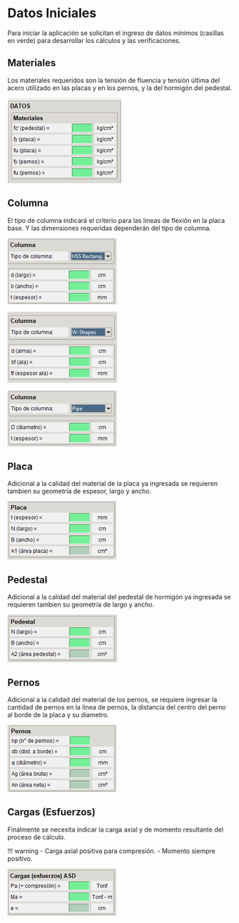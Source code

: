 # Datos Iniciales

Para iniciar la aplicación se solicitan el ingreso de datos mínimos (casillas en verde) para desarrollar los cálculos y las verificaciones.

## Materiales

Los materiales requeridos son la tensión de fluencia y tensión última del acero utilizado en las placas y en los pernos, y la del hormigón del pedestal.

![Materiales](../images/anclajes/datos_materiales.png)

## Columna

El tipo de columna indicará el criterio para las lineas de flexión en la placa base. Y las dimensiones requeridas dependerán del tipo de columna.

![hssr](../images/anclajes/datos_geom_hss_rectang.png)

![wsha](../images/anclajes/datos_geom_w_shapes.png)

![pipe](../images/anclajes/datos_geom_pipe.png)

## Placa

Adicional a la calidad del material de la placa ya ingresada se requieren tambien su geometría de espesor, largo y ancho.

![placa](../images/anclajes/datos_placa.png)

## Pedestal

Adicional a la calidad del material del pedestal de hormigón ya ingresada se requieren tambien su geometría de largo y ancho.

![placa](../images/anclajes/datos_pedestal.png)

## Pernos

Adicional a la calidad del material de los pernos, se requiere ingresar la cantidad de pernos en la linea de pernos, la distancia del centro del perno al borde de la placa y su diametro.

![placa](../images/anclajes/datos_pernos.png)

## Cargas (Esfuerzos)

Finalmente se necesita indicar la carga axial y de momento resultante del proceso de cálculo.

!!! warning
    - Carga axial positiva para compresión.
    - Momento siempre positivo.

![cargas](../images/anclajes/datos_esfuerzos.png)
